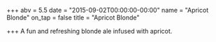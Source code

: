 +++
abv = 5.5
date = "2015-09-02T00:00:00-00:00"
name = "Apricot Blonde"
on_tap = false
title = "Apricot Blonde"

+++
A fun and refreshing blonde ale infused with apricot.